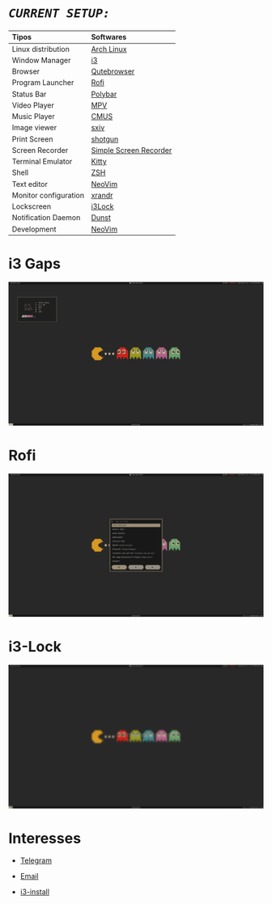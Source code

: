 # ***`CURRENT SETUP:`***
| Tipos               | Softwares                                                                                                                           |
| :------------------ | :---------------------------------------------------------------------------------------------------------------------------------- |
| Linux distribution        | [Arch Linux](https://wiki.archlinux.org/title/Arch_Linux_(Portugu%C3%AAs))                                                                                            |                                                                                       
| Window Manager  | [i3](https://github.com/Airblader/i3)                                                                                             
| Browser           | [Qutebrowser](https://qutebrowser.org/)                                                                                |
| Program Launcher | [Rofi](https://github.com/davatorium/rofi)                                                                                         |           
| Status Bar     | [Polybar](https://github.com/polybar/polybar)                                                                                         |                                          |                                                                   
| Vídeo Player        | [MPV](https://mpv.io/)                                                          |
| Music Player | [CMUS](https://cmus.github.io/)                                                     |
| Image viewer | [sxiv](https://github.com/xyb3rt/sxiv)                                                                                                                                                                                             
| Print Screen     | [shotgun](https://github.com/frannks/mydots/blob/main/bin/screenshot)                                                                               |
| Screen Recorder    | [Simple Screen Recorder](https://www.maartenbaert.be/simplescreenrecorder/)                                                                                                    
| Terminal Emulator   | [Kitty](https://github.com/kovidgoyal/kitty)                                                                                 |
| Shell               | [ZSH](https://wiki.archlinux.org/index.php/Zsh)                                                                                                         
| Text editor     | [NeoVim](https://github.com/neovim/neovim)                                                                                  |
| Monitor configuration    | [xrandr](https://www.x.org/releases/X11R7.6/doc/man/man1/xrandr.1.xhtml)                                                                               |
| Lockscreen    | [i3Lock](https://github.com/ffraanks/dotfiles/blob/master/bin/lockscreen)                                                                                                  
| Notification Daemon   | [Dunst](https://github.com/dunst-project/dunst)                                                                                    
| Development   | [NeoVim](https://github.com/neovim/neovim)


# i3 Gaps

<img src="i3-pacman.png">

# Rofi

<img src="rofi-pacman.png">

# i3-Lock

<img src="lock-pacman.png">

# Interesses

- [Telegram](https://t.me/FranklinTech)

- [Email](mailto:fraank@riseup.net)

- [i3-install](https://github.com/frannks/i3-install)
